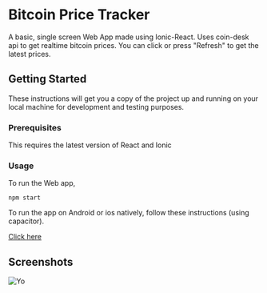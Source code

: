 # Bitcoin Price Tracker

A basic, single screen Web App made using Ionic-React. Uses coin-desk api to get realtime bitcoin prices. You can click or press "Refresh" to get the latest prices.

## Getting Started

These instructions will get you a copy of the project up and running on your local machine for development and testing purposes.

### Prerequisites

This requires the latest version of React and Ionic

### Usage

To run the Web app,

``` npm start ```

To run the app on Android or ios natively, follow these instructions (using capacitor). 

[Click here](https://capacitor.ionicframework.com/docs/getting-started/)

## Screenshots

![Yo](./src/screenshots/grab.jpg)

